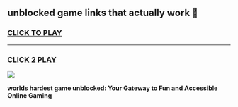
## unblocked game links that actually work 👋
<h3>
<a href="https://premium.freeplayer.one?title=unblocked_game_links_that_actually_work&ref=13F">CLICK TO PLAY</a></h3>
<hr>

<h3>
<a href="https://premium.freeplayer.one?title=unblocked_game_links_that_actually_work&ref=13F">CLICK 2 PLAY</a>
  
</h3>

<a href="https://premium.freeplayer.one?title=unblocked_game_links_that_actually_work&ref=12F/"><img src="https://clearcache.store/games.png"></a>


**worlds hardest game unblocked: Your Gateway to Fun and Accessible Online Gaming**

